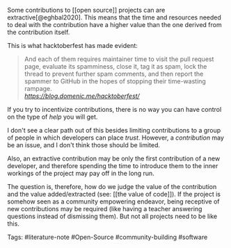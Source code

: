 Some contributions to [[open source]] projects can are extractive[@eghbal2020]. This means that the time and resources needed to deal with the contribution have a higher value than the one derived from the contribution itself. 

This is what hacktoberfest has made evident:

<blockquote class="quoteback" darkmode="" data-title="DigitalOcean's%20Hacktoberfest%20is%20Hurting%20Open%20Source" data-author="" cite="https://blog.domenic.me/hacktoberfest/">
And each of them requires maintainer time to visit the pull request page, evaluate its
spamminess, close it, tag it as spam, lock the thread to prevent further spam comments, and then report the spammer to
GitHub in the hopes of stopping their time-wasting rampage.
<footer> <cite><a href="https://blog.domenic.me/hacktoberfest/">https://blog.domenic.me/hacktoberfest/</a></cite></footer>
</blockquote>
<script note="" src="https://cdn.jsdelivr.net/gh/Blogger-Peer-Review/quotebacks@1/quoteback.js"></script>

If you try to incentivize contributions, there is no way you can have control on the type of *help* you will get. 

I don't see a clear path out of this besides limiting contributions to a group of people in which developers can place *trust*. However, a *contribution* may be an issue, and I don't think those should be limited. 

Also, an extractive contribution may be only the first contribution of a new developer, and therefore spending the time to introduce them to the inner workings of the project may pay off in the long run. 

The question is, therefore, how do we judge the value of the contribution and the value added/extracted (see: [[the value of code]]). If the project is somehow seen as a community empowering endeavor, being receptive of new contributions may be required (like having a teacher answering questions instead of dismissing them). But not all projects need to be like this. 

Tags: #literature-note #Open-Source #community-building #software